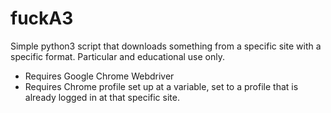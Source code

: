# fuckA3
Simple python3 script that downloads something from a specific site with a specific format. Particular and educational use only.

- Requires Google Chrome Webdriver
- Requires Chrome profile set up at a variable, set to a profile that is already logged in at that specific site.
